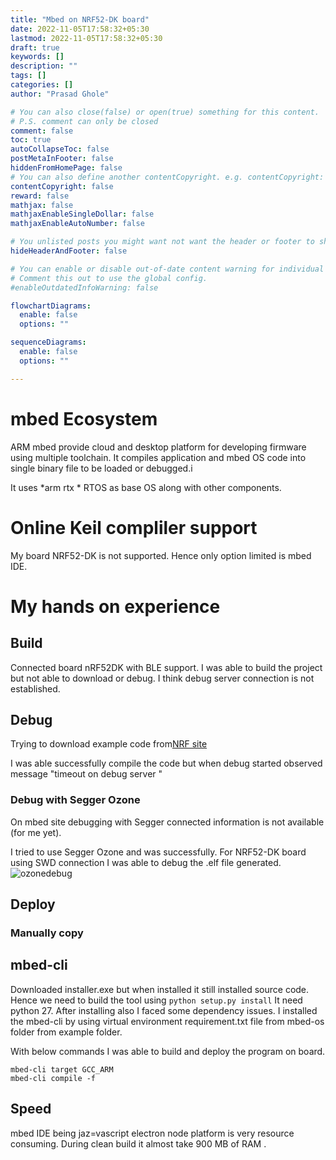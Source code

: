 ```yaml
---
title: "Mbed on NRF52-DK board"
date: 2022-11-05T17:58:32+05:30
lastmod: 2022-11-05T17:58:32+05:30
draft: true
keywords: []
description: ""
tags: []
categories: []
author: "Prasad Ghole"

# You can also close(false) or open(true) something for this content.
# P.S. comment can only be closed
comment: false
toc: true
autoCollapseToc: false
postMetaInFooter: false
hiddenFromHomePage: false
# You can also define another contentCopyright. e.g. contentCopyright: "This is another copyright."
contentCopyright: false
reward: false
mathjax: false
mathjaxEnableSingleDollar: false
mathjaxEnableAutoNumber: false

# You unlisted posts you might want not want the header or footer to show
hideHeaderAndFooter: false

# You can enable or disable out-of-date content warning for individual post.
# Comment this out to use the global config.
#enableOutdatedInfoWarning: false

flowchartDiagrams:
  enable: false
  options: ""

sequenceDiagrams: 
  enable: false
  options: ""

---
```


<!--more-->

# mbed Ecosystem
ARM mbed provide cloud and desktop platform for developing firmware using multiple toolchain.
It compiles application and mbed OS code into single binary file to be loaded or debugged.i

It uses *arm rtx * RTOS as base OS along with other components.

# Online Keil compliler support
My board NRF52-DK is not supported. Hence only option limited is mbed IDE.


# My hands on experience
## Build
Connected board nRF52DK with BLE support. I was able to build the project but not able
to download or debug. I think debug server connection is not established.

## Debug
Trying to download example code from[NRF site](https://os.mbed.com/platforms/Nordic-nRF52-DK/) 

I was able successfully compile the code but when debug started observed message "timeout on debug
server "

### Debug with Segger Ozone
On mbed site debugging with Segger connected information is not available (for me yet).

I tried to use Segger Ozone and was successfully. For NRF52-DK board using SWD connection I was able 
to debug the .elf file generated.
![ozonedebug](/images/post/Ozone_NRF52DK_Debug.png)


## Deploy
### Manually copy

## mbed-cli
Downloaded installer.exe but when installed it still installed source code. Hence we need to build 
the tool using 
``python setup.py install``
It need python 27. After installing also I faced some dependency issues. I installed the 
mbed-cli by using virtual environment requirement.txt file from mbed-os folder from 
example folder.

With below commands I was able to build and deploy the program on board.
```
mbed-cli target GCC_ARM
mbed-cli compile -f 
```

## Speed
mbed IDE being jaz=vascript electron node platform is very resource consuming. During clean build
    it almost take 900 MB of RAM .

